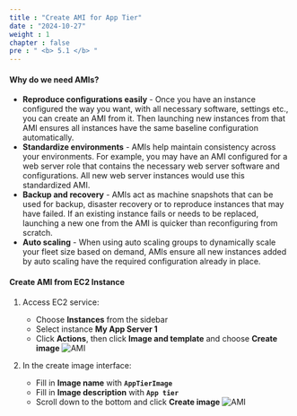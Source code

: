 ```yaml
---
title : "Create AMI for App Tier"
date : "2024-10-27"
weight : 1
chapter : false
pre : " <b> 5.1 </b> "
---
```


#### Why do we need AMIs?
-  **Reproduce configurations easily** - Once you have an instance configured the way you want, with all necessary software, settings etc., you can create an AMI from it. Then launching new instances from that AMI ensures all instances have the same baseline configuration automatically.
- **Standardize environments** - AMIs help maintain consistency across your environments. For example, you may have an AMI configured for a web server role that contains the necessary web server software and configurations. All new web server instances would use this standardized AMI.
- **Backup and recovery** - AMIs act as machine snapshots that can be used for backup, disaster recovery or to reproduce instances that may have failed. If an existing instance fails or needs to be replaced, launching a new one from the AMI is quicker than reconfiguring from scratch.
- **Auto scaling** - When using auto scaling groups to dynamically scale your fleet size based on demand, AMIs ensure all new instances added by auto scaling have the required configuration already in place.

#### Create AMI from EC2 Instance
1. Access EC2 service:
    - Choose **Instances** from the sidebar
    - Select instance **My App Server 1**
    - Click **Actions**, then click **Image and template** and choose **Create image**
![AMI](images/5-1/01.png?width=50pc)

2. In the create image interface:
    - Fill in **Image name** with **`AppTierImage`**
    - Fill in **Image description** with **`App tier`**
    - Scroll down to the bottom and click **Create image**
![AMI](images/5-1/02.png?width=50pc)

